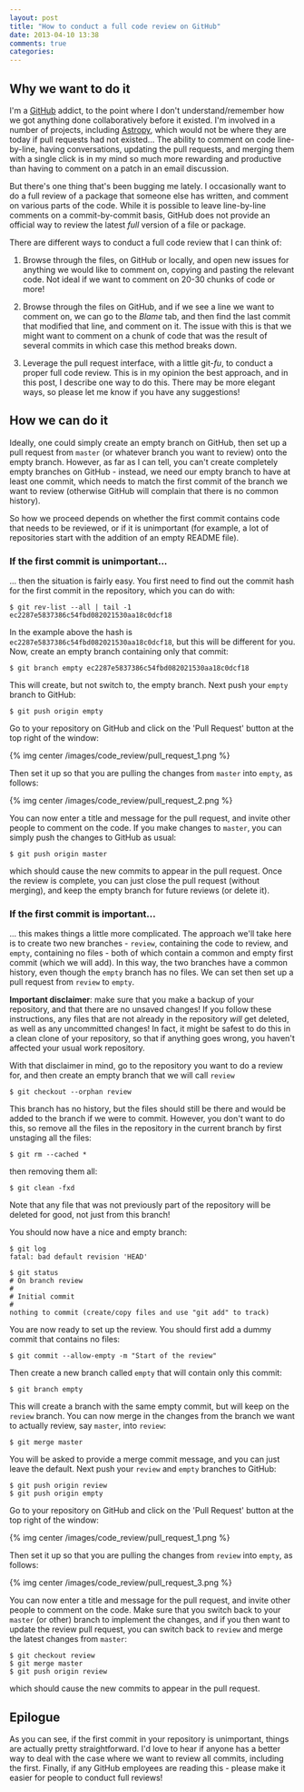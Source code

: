 ```yaml
---
layout: post
title: "How to conduct a full code review on GitHub"
date: 2013-04-10 13:38
comments: true
categories: 
---
```


Why we want to do it
--------------------

I'm a [GitHub](http://www.github.com) addict, to the point where I don't
understand/remember how we got anything done collaboratively before it
existed. I'm involved in a number of projects, including
[Astropy](http://www.astropy.org), which would not be where they are today if
pull requests had not existed... The ability to comment on code line-by-line,
having conversations, updating the pull requests, and merging them with a
single click is in my mind so much more rewarding and productive than having
to comment on a patch in an email discussion.

But there's one thing that's been bugging me lately. I occasionally want to do
a full review of a package that someone else has written, and comment on
various parts of the code. While it is possible to leave line-by-line comments
on a commit-by-commit basis, GitHub does not provide an official way to review
the latest *full* version of a file or package.

There are different ways to conduct a full code review that I can think of:

1. Browse through the files, on GitHub or locally, and open new issues
  for anything we would like to comment on, copying and pasting the relevant
  code. Not ideal if we want to comment on 20-30 chunks of code or more!

2. Browse through the files on GitHub, and if we see a line we want to comment
  on, we can go to the *Blame* tab, and then find the last commit that
  modified that line, and comment on it. The issue with this is that we might
  want to comment on a chunk of code that was the result of several commits in
  which case this method breaks down.

3. Leverage the pull request interface, with a little git-*fu*, to conduct a
  proper full code review. This is in my opinion the best approach, and in
  this post, I describe one way to do this. There may be more elegant ways, so
  please let me know if you have any suggestions!

How we can do it
----------------

Ideally, one could simply create an empty branch on GitHub, then set up a pull
request from ``master`` (or whatever branch you want to review) onto the empty
branch. However, as far as I can tell, you can't create completely empty
branches on GitHub - instead, we need our empty branch to have at least one
commit, which needs to match the first commit of the branch we want to review
(otherwise GitHub will complain that there is no common history).

So how we proceed depends on whether the first commit contains code that needs
to be reviewed, or if it is unimportant (for example, a lot of repositories
start with the addition of an empty README file).

### If the first commit is unimportant...

... then the situation is fairly easy. You first need to find out the commit
hash for the first commit in the repository, which you can do with:

    $ git rev-list --all | tail -1
    ec2287e5837386c54fbd082021530aa18c0dcf18
    
In the example above the hash is ``ec2287e5837386c54fbd082021530aa18c0dcf18``,
but this will be different for you. Now, create an empty branch containing
only that commit:

    $ git branch empty ec2287e5837386c54fbd082021530aa18c0dcf18
    
This will create, but not switch to, the empty branch. Next push your
``empty`` branch to GitHub:

    $ git push origin empty

Go to your repository on GitHub and click on the 'Pull Request' button at the
top right of the window:

{% img center /images/code_review/pull_request_1.png %}

Then set it up so that you are pulling the changes from ``master`` into
``empty``, as follows:

{% img center /images/code_review/pull_request_2.png %}

You can now enter a title and message for the pull request, and invite other
people to comment on the code. If you make changes to ``master``, you can
simply push the changes to GitHub as usual:

    $ git push origin master

which should cause the new commits to appear in the pull request. Once the
review is complete, you can just close the pull request (without merging), and
keep the empty branch for future reviews (or delete it).

### If the first commit is important...

... this makes things a little more complicated. The approach we'll take here
is to create two new branches - ``review``, containing the code to review, and
``empty``, containing no files - both of which contain a common and empty
first commit (which we will add). In this way, the two branches have a common
history, even though the ``empty`` branch has no files. We can set then set up
a pull request from ``review`` to ``empty``.

**Important disclaimer**: make sure that you make a backup of your repository,
and that there are no unsaved changes! If you follow these instructions, any
files that are not already in the repository *will* get deleted, as well as
any uncommitted changes! In fact, it might be safest to do this in a clean
clone of your repository, so that if anything goes wrong, you haven't affected
your usual work repository.

With that disclaimer in mind, go to the repository you want to do a review
for, and then create an empty branch that we will call ``review``

    $ git checkout --orphan review

This branch has no history, but the files should still be there and would be
added to the branch if we were to commit. However, you don't want to do this,
so remove all the files in the repository in the current branch by first
unstaging all the files:

    $ git rm --cached *

then removing them all:

    $ git clean -fxd

Note that any file that was not previously part of the repository will be
deleted for good, not just from this branch!

You should now have a nice and empty branch:

    $ git log
    fatal: bad default revision 'HEAD'

    $ git status
    # On branch review
    #
    # Initial commit
    #
    nothing to commit (create/copy files and use "git add" to track)

You are now ready to set up the review. You should first add a dummy commit
that contains no files:

    $ git commit --allow-empty -m "Start of the review"

Then create a new branch called ``empty`` that will contain only this commit:

    $ git branch empty

This will create a branch with the same empty commit, but will keep on the
``review`` branch. You can now merge in the changes from the branch we want to
actually review, say ``master``, into ``review``:

    $ git merge master

You will be asked to provide a merge commit message, and you can just leave
the default. Next push your ``review`` and ``empty`` branches to GitHub:

    $ git push origin review
    $ git push origin empty

Go to your repository on GitHub and click on the 'Pull Request' button at the
top right of the window:

{% img center /images/code_review/pull_request_1.png %}

Then set it up so that you are pulling the changes from ``review`` into
``empty``, as follows:

{% img center /images/code_review/pull_request_3.png %}

You can now enter a title and message for the pull request, and invite other
people to comment on the code. Make sure that you switch back to your
``master`` (or other) branch to implement the changes, and if you then want to
update the review pull request, you can switch back to ``review`` and merge
the latest changes from ``master``:

    $ git checkout review
    $ git merge master
    $ git push origin review

which should cause the new commits to appear in the pull request.

Epilogue
--------

As you can see, if the first commit in your repository is unimportant, things
are actually pretty straightforward. I'd love to hear if anyone has a better
way to deal with the case where we want to review all commits, including the
first. Finally, if any GitHub employees are reading this - please make it
easier for people to conduct full reviews!
